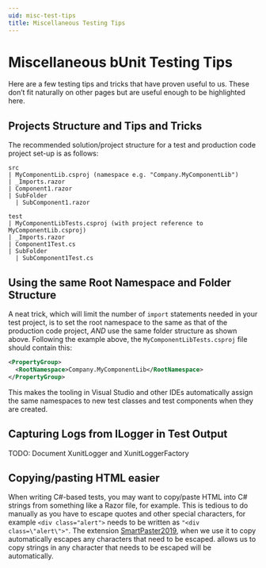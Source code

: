 ```yaml
---
uid: misc-test-tips
title: Miscellaneous Testing Tips
---
```


# Miscellaneous bUnit Testing Tips

Here are a few testing tips and tricks that have proven useful to us. These don’t fit naturally on other pages but are useful enough to be highlighted here.

## Projects Structure and Tips and Tricks

The recommended solution/project structure for a test and production code project set-up is as follows:

```
src
| MyComponentLib.csproj (namespace e.g. "Company.MyComponentLib")
| _Imports.razor
| Component1.razor
| SubFolder
  | SubComponent1.razor

test
| MyComponentLibTests.csproj (with project reference to MyComponentLib.csproj)
| _Imports.razor
| Component1Test.cs
| SubFolder
  | SubComponent1Test.cs
```

## Using the same Root Namespace and Folder Structure

A neat trick, which will limit the number of `import` statements needed in your test project, is to set the root namespace to the same as that of the production code project, _AND_ use the same folder structure as shown above. Following the example above, the `MyComponentLibTests.csproj` file should contain this:

```xml
<PropertyGroup>
  <RootNamespace>Company.MyComponentLib</RootNamespace>
</PropertyGroup>
```

This makes the tooling in Visual Studio and other IDEs automatically assign the same namespaces to new test classes and test components when they are created.

## Capturing Logs from ILogger in Test Output

TODO: Document XunitLogger and XunitLoggerFactory

## Copying/pasting HTML easier

When writing C#-based tests, you may want to copy/paste HTML into C# strings from something like a Razor file, for example. This is tedious to do manually as you have to escape quotes and other special characters, for example `<div class="alert">` needs to be written as `"<div class=\"alert\">"`. The extension [SmartPaster2019](https://marketplace.visualstudio.com/items?itemName=martinw.SmartPaster2013), when we use it to copy  automatically escapes any characters that need to be escaped. allows us to copy strings in any character that needs to be escaped will be automatically.
<!--stackedit_data:
eyJoaXN0b3J5IjpbLTEyNTQyODU5ODYsLTI2OTg0ODY3N119
-->